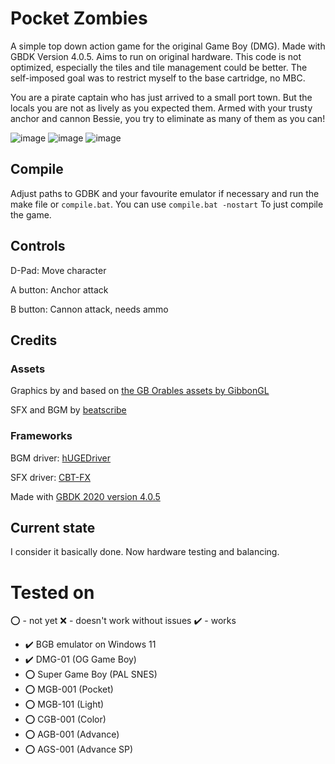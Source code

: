 # Pocket Zombies
A simple top down action game for the original Game Boy (DMG). Made with GBDK Version 4.0.5. Aims to run on original hardware. This code is not optimized, especially the tiles and tile management could be better. The self-imposed goal was to restrict myself to the base cartridge, no MBC.

You are a pirate captain who has just arrived to a small port town. But the locals you are not as lively as you expected them. Armed with your trusty anchor and cannon Bessie, you try to eliminate as many of them as you can!

![image](https://onedrive.live.com/embed?resid=72F9E0AC3DFC344D%21558571&authkey=%21AD5ypugc2swmQa4&width=320&height=288)
![image](https://onedrive.live.com/embed?resid=72F9E0AC3DFC344D%21558572&authkey=%21ADiuifm16hKWbS0&width=320&height=288)
![image](https://onedrive.live.com/embed?resid=72F9E0AC3DFC344D%21558573&authkey=%21AKkSacSQ_k1xCwE&width=320&height=288)

## Compile
Adjust paths to GDBK and your favourite emulator if necessary and run the make file or `compile.bat`. You can use `compile.bat -nostart` To just compile the game.

## Controls

D-Pad: Move character

A button: Anchor attack

B button: Cannon attack, needs ammo

## Credits

### Assets

Graphics by and based on [the GB Orables assets by GibbonGL](https://gibbongl.itch.io/)

SFX and BGM by [beatscribe](https://twitter.com/beatscribe)

### Frameworks
BGM driver: [hUGEDriver](https://github.com/SuperDisk/hUGEDriver)

SFX driver: [CBT-FX](https://github.com/coffeevalenbat/CBT-FX/tree/main)

Made with [GBDK 2020 version 4.0.5](https://github.com/gbdk-2020/gbdk-2020)

## Current state
I consider it basically done. Now hardware testing and balancing.

# Tested on

⭕ - not yet ❌ - doesn't work without issues ✔️ - works

- ✔️ BGB emulator on Windows 11
- ✔️ DMG-01 (OG Game Boy)
- ⭕ Super Game Boy (PAL SNES)
- ⭕ MGB-001 (Pocket)
- ⭕ MGB-101 (Light)
- ⭕ CGB-001 (Color)
- ⭕ AGB-001 (Advance)
- ⭕ AGS-001 (Advance SP)
